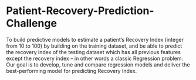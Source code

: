 # Patient-Recovery-Prediction-Challenge
To build predictive models to estimate a patient’s Recovery Index (integer from 10 to 100) by building on the training dataset, and be able to predict the recovery index of the testing dataset which has all previous features except the recovery index – in other words a classic Regression problem. Our goal is to develop, tune and compare regression models and deliver the best-performing model for predicting Recovery Index.
